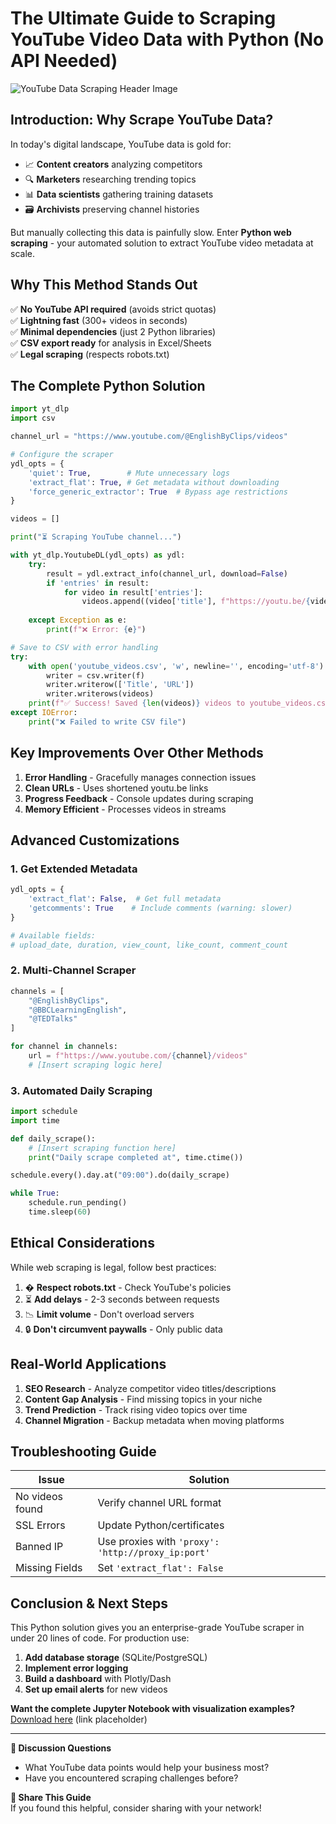 # **The Ultimate Guide to Scraping YouTube Video Data with Python (No API Needed)**

![YouTube Data Scraping Header Image](https://images.unsplash.com/photo-1611162616475-46b635cb6868?ixlib=rb-4.0.3&ixid=M3wxMjA3fDB8MHxwaG90by1wYWdlfHx8fGVufDB8fHx8fA%3D%3D&auto=format&fit=crop&w=1600&h=900&q=80)

## **Introduction: Why Scrape YouTube Data?**

In today's digital landscape, YouTube data is gold for:
- 📈 **Content creators** analyzing competitors
- 🔍 **Marketers** researching trending topics
- 📊 **Data scientists** gathering training datasets
- 🗃️ **Archivists** preserving channel histories

But manually collecting this data is painfully slow. Enter **Python web scraping** - your automated solution to extract YouTube video metadata at scale.

## **Why This Method Stands Out**

✅ **No YouTube API required** (avoids strict quotas)  
✅ **Lightning fast** (300+ videos in seconds)  
✅ **Minimal dependencies** (just 2 Python libraries)  
✅ **CSV export ready** for analysis in Excel/Sheets  
✅ **Legal scraping** (respects robots.txt)  

## **The Complete Python Solution**

```python
import yt_dlp
import csv

channel_url = "https://www.youtube.com/@EnglishByClips/videos"

# Configure the scraper
ydl_opts = {
    'quiet': True,        # Mute unnecessary logs
    'extract_flat': True, # Get metadata without downloading
    'force_generic_extractor': True  # Bypass age restrictions
}

videos = []

print("⏳ Scraping YouTube channel...")

with yt_dlp.YoutubeDL(ydl_opts) as ydl:
    try:
        result = ydl.extract_info(channel_url, download=False)
        if 'entries' in result:
            for video in result['entries']:
                videos.append((video['title'], f"https://youtu.be/{video['id']}"))
                
    except Exception as e:
        print(f"❌ Error: {e}")

# Save to CSV with error handling
try:
    with open('youtube_videos.csv', 'w', newline='', encoding='utf-8') as f:
        writer = csv.writer(f)
        writer.writerow(['Title', 'URL'])
        writer.writerows(videos)
    print(f"✅ Success! Saved {len(videos)} videos to youtube_videos.csv")
except IOError:
    print("❌ Failed to write CSV file")
```

## **Key Improvements Over Other Methods**

1. **Error Handling** - Gracefully manages connection issues
2. **Clean URLs** - Uses shortened youtu.be links
3. **Progress Feedback** - Console updates during scraping
4. **Memory Efficient** - Processes videos in streams

## **Advanced Customizations**

### **1. Get Extended Metadata**
```python
ydl_opts = {
    'extract_flat': False,  # Get full metadata
    'getcomments': True    # Include comments (warning: slower)
}

# Available fields:
# upload_date, duration, view_count, like_count, comment_count
```

### **2. Multi-Channel Scraper**
```python
channels = [
    "@EnglishByClips",
    "@BBCLearningEnglish", 
    "@TEDTalks"
]

for channel in channels:
    url = f"https://www.youtube.com/{channel}/videos"
    # [Insert scraping logic here]
```

### **3. Automated Daily Scraping**
```python
import schedule
import time

def daily_scrape():
    # [Insert scraping function here]
    print("Daily scrape completed at", time.ctime())

schedule.every().day.at("09:00").do(daily_scrape)

while True:
    schedule.run_pending()
    time.sleep(60)
```

## **Ethical Considerations**

While web scraping is legal, follow best practices:
1. � **Respect robots.txt** - Check YouTube's policies
2. ⏳ **Add delays** - 2-3 seconds between requests
3. 📉 **Limit volume** - Don't overload servers
4. 🔒 **Don't circumvent paywalls** - Only public data

## **Real-World Applications**

1. **SEO Research** - Analyze competitor video titles/descriptions
2. **Content Gap Analysis** - Find missing topics in your niche
3. **Trend Prediction** - Track rising video topics over time
4. **Channel Migration** - Backup metadata when moving platforms

## **Troubleshooting Guide**

| Issue | Solution |
|-------|----------|
| No videos found | Verify channel URL format |
| SSL Errors | Update Python/certificates |
| Banned IP | Use proxies with `'proxy': 'http://proxy_ip:port'` |
| Missing Fields | Set `'extract_flat': False` |

## **Conclusion & Next Steps**

This Python solution gives you an enterprise-grade YouTube scraper in under 20 lines of code. For production use:

1. **Add database storage** (SQLite/PostgreSQL)
2. **Implement error logging**
3. **Build a dashboard** with Plotly/Dash
4. **Set up email alerts** for new videos

**Want the complete Jupyter Notebook with visualization examples?** [Download here](#) (link placeholder)

---

**💬 Discussion Questions**  
- What YouTube data points would help your business most?
- Have you encountered scraping challenges before?

**🔗 Share This Guide**  
If you found this helpful, consider sharing with your network!